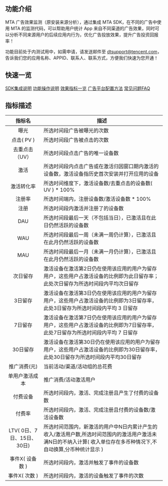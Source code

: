 ## 功能介绍
MTA 广告效果监测（原安装来源分析），通过集成 MTA SDK，在不同的广告中使用 MTA 的监测代码，可以帮助用户统计 App 来自不同渠道的广告效果，同时可以分析不同来源用户的后续应用内行为，优化广告投放效果，提升广告投资回报率！

功能目前处于内测试用中，如需申请，请发送邮件至 <a href="dtsupport@tencent.com">dtsupport@tencent.com</a>，告诉我们您的应用名称、APPID、联系人、联系方式，方便我们快速为您开通！

## 快速一览
[SDK集成说明](/document/product/549/14996)
[功能操作说明](/document/product/549/15001)
[效果指标一览]()
[广告平台配置方法](/document/product/549/14998)
[常见问题FAQ](/document/product/549/15002)
##  指标描述
|指标名|	描述|
| :-------: | ------ |
|曝光	|所选时间段广告被曝光的次数|
|点击( PV )|	所选时间段广告被点击的次数|
|去重点击（UV）	|所选时间段点击广告的唯一设备数|
|激活|	所选时间段内点击广告或在激活归因窗口期内激活的设备数，激活设备指历史首次安装并打开应用的设备|
|激活转化率	|所选时间维度下，激活设备数/去重点击的设备数( UV ) * 100%|
|注册率	|所选时间端内，注册设备数/激活设备数 * 100%|
|注册	|所选时间段内激活并注册了的设备数|
|DAU	|所选时间段最后一天（不包括当日），已激活且在此日仍然活跃的设备数|
|WAU	|所选时间段最后一周（未满一周仍计算），已激活且在此月仍然活跃的设备数|
|MAU	|所选时间段最后一月（未满一月仍计算），已激活且在此月仍然活跃的设备数|
|次日留存|	激活设备在激活第2日仍在使用该应用的用户为留存用户，这些用户占激活设备的比例即为此日留存率；此处次日留存为所选时间段内平均次日留存|
|3日留存	|激活设备在激活第3日仍在使用该应用的用户为留存用户，这些用户占激活设备的比例即为3日留存率，此处3日留存为所选时间段内平均 3 日留存|
|7日留存	|激活设备在激活第7日仍在使用该应用的用户为留存用户，这些用户占激活设备的比例即为7日留存率，此处7日留存为所选时间段内平均 7 日留存|
|30日留存|	激活设备在激活第30日仍在使用该应用的用户为留存用户，这些用户占激活设备的比例即为30日留存率，此处30日留存为所选时间段内平均30日留存|
|推广消费(元)	|当前活动/渠道/活动组的总花费|
|单用户激活成本	|推广消费/活动激活用户|
|付费设备	|所选时间段内，激活、完成注册且产生了付费的设备数|
|付费率	|所选时间段内，激活、完成注册且付费的设备数/激活设备数|
|LTV( 0日、7日、15日、30日)	|所选时间范围内，新激活的用户中N日内累计产生的收入/激活用户数,所选时间范围内的激活用户激活未满N日的不纳入计算( 收入单位存在多币种情况下,不自动换算,分币种统计显示 )|
|事件X( 设备数 )	|所选时间段内，激活并触发了事件的设备数|
|事件X( 次数 )|	所选时间段内，激活的设备触发了事件的次数|
